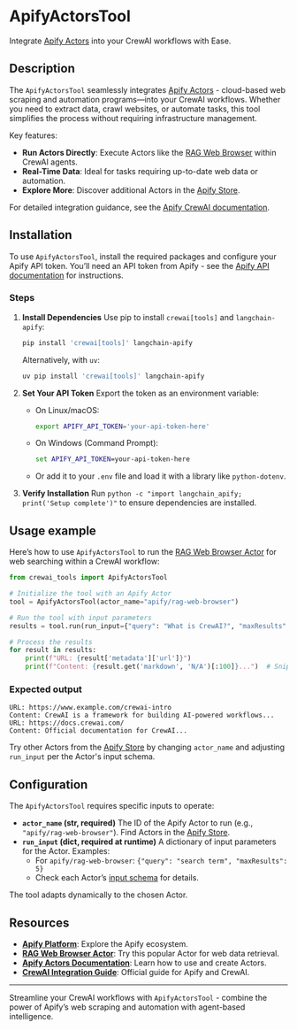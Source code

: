 # ApifyActorsTool
Integrate [Apify Actors](https://apify.com/) into your CrewAI workflows with Ease.

## Description
The `ApifyActorsTool` seamlessly integrates [Apify Actors](https://apify.com/) - cloud-based web scraping and automation programs—into your CrewAI workflows. Whether you need to extract data, crawl websites, or automate tasks, this tool simplifies the process without requiring infrastructure management.

Key features:
- **Run Actors Directly**: Execute Actors like the [RAG Web Browser](https://apify.com/apify/rag-web-browser) within CrewAI agents.
- **Real-Time Data**: Ideal for tasks requiring up-to-date web data or automation.
- **Explore More**: Discover additional Actors in the [Apify Store](https://apify.com/store).

For detailed integration guidance, see the [Apify CrewAI documentation](https://docs.apify.com/platform/integrations/crewai).

## Installation
To use `ApifyActorsTool`, install the required packages and configure your Apify API token. You’ll need an API token from Apify - see the [Apify API documentation](https://docs.apify.com/platform/integrations/api) for instructions.

### Steps
1. **Install Dependencies**
   Use pip to install `crewai[tools]` and `langchain-apify`:
   ```bash
   pip install 'crewai[tools]' langchain-apify
   ```
   Alternatively, with `uv`:
   ```bash
   uv pip install 'crewai[tools]' langchain-apify
   ```

2. **Set Your API Token**
   Export the token as an environment variable:
   - On Linux/macOS:
     ```bash
     export APIFY_API_TOKEN='your-api-token-here'
     ```
   - On Windows (Command Prompt):
     ```cmd
     set APIFY_API_TOKEN=your-api-token-here
     ```
   - Or add it to your `.env` file and load it with a library like `python-dotenv`.

3. **Verify Installation**
   Run `python -c "import langchain_apify; print('Setup complete')"` to ensure dependencies are installed.

## Usage example
Here’s how to use `ApifyActorsTool` to run the [RAG Web Browser Actor](https://apify.com/apify/rag-web-browser) for web searching within a CrewAI workflow:

```python
from crewai_tools import ApifyActorsTool

# Initialize the tool with an Apify Actor
tool = ApifyActorsTool(actor_name="apify/rag-web-browser")

# Run the tool with input parameters
results = tool.run(run_input={"query": "What is CrewAI?", "maxResults": 5})

# Process the results
for result in results:
    print(f"URL: {result['metadata']['url']}")
    print(f"Content: {result.get('markdown', 'N/A')[:100]}...")  # Snippet of markdown content
```

### Expected output
```
URL: https://www.example.com/crewai-intro
Content: CrewAI is a framework for building AI-powered workflows...
URL: https://docs.crewai.com/
Content: Official documentation for CrewAI...
```

Try other Actors from the [Apify Store](https://apify.com/store) by changing `actor_name` and adjusting `run_input` per the Actor's input schema.

## Configuration
The `ApifyActorsTool` requires specific inputs to operate:

- **`actor_name` (str, required)**
  The ID of the Apify Actor to run (e.g., `"apify/rag-web-browser"`). Find Actors in the [Apify Store](https://apify.com/store).
- **`run_input` (dict, required at runtime)**
  A dictionary of input parameters for the Actor. Examples:
  - For `apify/rag-web-browser`: `{"query": "search term", "maxResults": 5}`
  - Check each Actor’s [input schema](https://apify.com/apify/rag-web-browser/input-schema) for details.

The tool adapts dynamically to the chosen Actor.

## Resources
- **[Apify Platform](https://apify.com/)**: Explore the Apify ecosystem.
- **[RAG Web Browser Actor](https://apify.com/apify/rag-web-browser)**: Try this popular Actor for web data retrieval.
- **[Apify Actors Documentation](https://docs.apify.com/platform/actors)**: Learn how to use and create Actors.
- **[CrewAI Integration Guide](https://docs.apify.com/platform/integrations/crewai)**: Official guide for Apify and CrewAI.

---

Streamline your CrewAI workflows with `ApifyActorsTool` - combine the power of Apify’s web scraping and automation with agent-based intelligence.
